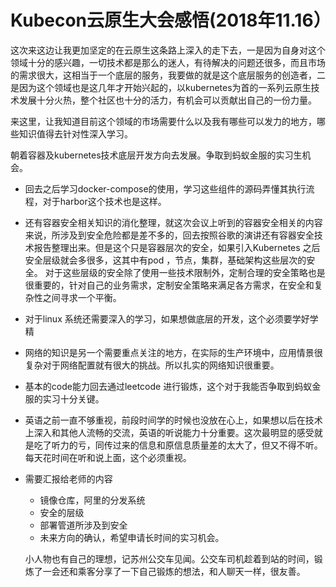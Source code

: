 # Kubecon云原生大会感悟(2018年11.16）

这次来这边让我更加坚定的在云原生这条路上深入的走下去，一是因为自身对这个领域十分的感兴趣，一切技术都是那么的迷人，有待解决的问题还很多，而且市场的需求很大，这相当于一个底层的服务，我要做的就是这个底层服务的创造者，二是因为这个领域也是这几年才开始兴起的，以kubernetes为首的一系列云原生技术发展十分火热，整个社区也十分的活力，有机会可以贡献出自己的一份力量。

来这里，让我知道目前这个领域的市场需要什么以及我有哪些可以发力的地方，哪些知识值得去针对性深入学习。

朝着容器及kubernetes技术底层开发方向去发展。争取到蚂蚁金服的实习生机会。

- 回去之后学习docker-compose的使用，学习这些组件的源码弄懂其执行流程，对于harbor这个技术也是这样。
- 还有容器安全相关知识的消化整理，就这次会议上听到的容器安全相关的内容来说，所涉及到安全危险都是差不多的，回去按照谷歌的演讲还有容器安全技术报告整理出来。但是这个只是容器层次的安全，如果引入Kubernetes 之后安全层级就会多很多，这其中有pod ，节点，集群，基础架构这些层次的安全。 对于这些层级的安全除了使用一些技术限制外，定制合理的安全策略也是很重要的，针对自己的业务需求，定制安全策略来满足各方需求，在安全和复杂性之间寻求一个平衡。
- 对于linux 系统还需要深入的学习，如果想做底层的开发，这个必须要学好学精
- 网络的知识是另一个需要重点关注的地方，在实际的生产环境中，应用情景很复杂对于网络配置就有很大的挑战。所以扎实的网络知识很重要。
- 基本的code能力回去通过leetcode 进行锻炼，这个对于我能否争取到蚂蚁金服的实习十分关键。
- 英语之前一直不够重视，前段时间学的时候也没放在心上，如果想以后在技术上深入和其他人流畅的交流，英语的听说能力十分重要。这次最明显的感受就是吃了听力的亏，同传过来的信息和原信息质量差的太大了，但又不得不听。每天花时间在听和说上面，这个必须重视。

- 需要汇报给老师的内容
    - 镜像仓库，阿里的分发系统
    - 安全的层级
    - 部署管道所涉及到安全
    - 未来方向的确认，希望申请长时间的实习机会。

    小人物也有自己的理想，记苏州公交车见闻。公交车司机趁着到站的时间，锻炼了一会还和乘客分享了一下自己锻炼的想法，和人聊天一样，很友善。